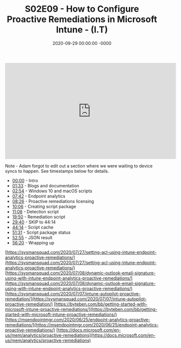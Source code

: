 ﻿---
layout: post
title: "S02E09 - How to Configure Proactive Remediations in Microsoft Intune - (I.T)"
date: 2020-09-29 00:00:00 -0000
categories:
---

<iframe loading="lazy" width="560" height="315" src="https://www.youtube.com/embed/VOBzV6GjOvI" title="YouTube video player" frameborder="0" allow="accelerometer; autoplay; clipboard-write; encrypted-media; gyroscope; picture-in-picture" allowfullscreen></iframe>

Note - Adam forgot to edit out a section where we were waiting to device syncs to happen. See timestamps below for details.

- [00:00](https://www.youtube.com/watch?v=VOBzV6GjOvI&t=0s) - Intro  
- [01:33](https://www.youtube.com/watch?v=VOBzV6GjOvI&t=93s) - Blogs and documentation  
- [02:54](https://www.youtube.com/watch?v=VOBzV6GjOvI&t=174s) - Windows 10 and macOS scripts  
- [07:42](https://www.youtube.com/watch?v=VOBzV6GjOvI&t=462s) - Endpoint analytics  
- [08:26](https://www.youtube.com/watch?v=VOBzV6GjOvI&t=506s) - Proactive remediations licensing  
- [10:06](https://www.youtube.com/watch?v=VOBzV6GjOvI&t=606s) - Creating script package  
- [11:08](https://www.youtube.com/watch?v=VOBzV6GjOvI&t=668s) - Detection script  
- [19:50](https://www.youtube.com/watch?v=VOBzV6GjOvI&t=1190s) - Remediation script  
- [29:40](https://www.youtube.com/watch?v=VOBzV6GjOvI&t=1780s) - SKIP to 44:14  
- [44:14](https://www.youtube.com/watch?v=VOBzV6GjOvI&t=2654s) - Script cache  
- [51:31](https://www.youtube.com/watch?v=VOBzV6GjOvI&t=3091s) - Script package status  
- [52:55](https://www.youtube.com/watch?v=VOBzV6GjOvI&t=3175s) - JSON result  
- [56:20](https://www.youtube.com/watch?v=VOBzV6GjOvI&t=3380s) - Wrapping up  

[https://sysmansquad.com/2020/07/27/setting-acl-using-intune-endpoint-analytics-proactive-remediations/](https://sysmansquad.com/2020/07/27/setting-acl-using-intune-endpoint-analytics-proactive-remediations/)
[https://sysmansquad.com/2020/07/08/dynamic-outlook-email-signature-using-with-intune-endpoint-analytics-proactive-remediations/](https://sysmansquad.com/2020/07/08/dynamic-outlook-email-signature-using-with-intune-endpoint-analytics-proactive-remediations/)
[https://sysmansquad.com/2020/07/07/intune-autopilot-proactive-remediation/](https://sysmansquad.com/2020/07/07/intune-autopilot-proactive-remediation/)
[https://byteben.com/bb/getting-started-with-microsoft-intune-proactive-remediations/](https://byteben.com/bb/getting-started-with-microsoft-intune-proactive-remediations/)
[https://msendpointmgr.com/2020/06/25/endpoint-analytics-proactive-remediations/](https://msendpointmgr.com/2020/06/25/endpoint-analytics-proactive-remediations/)
[https://docs.microsoft.com/en-us/mem/analytics/proactive-remediations](https://docs.microsoft.com/en-us/mem/analytics/proactive-remediations)


